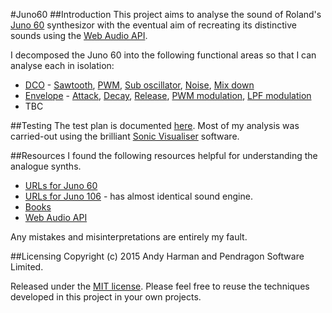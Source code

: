 #Juno60
##Introduction
This project aims to analyse the sound of Roland's [Juno 60](https://en.wikipedia.org/wiki/Roland_Juno-60) synthesizor with the eventual aim of recreating its distinctive sounds using the [Web Audio API](https://webaudio.github.io/web-audio-api/).

I decomposed the Juno 60 into the following functional areas so that I can analyse each in isolation:
* [DCO](DCO/) -
    [Sawtooth](DCO/Sawtooth/),
    [PWM](DCO/PWM/),
    [Sub oscillator](DCO/Sub/),
    [Noise](DCO/Noise/),
    [Mix down](DCO/Mixdown/)
* [Envelope](Envelope/) -
    [Attack](Envelope/Attack/),
    [Decay](Envelope/Decay/),
    [Release](Envelope/Release/),
    [PWM modulation](Envelope/PWM/),
    [LPF modulation](Envelope/LPF/)
* TBC

##Testing
The test plan is documented [here](TestPlan/). Most of my analysis was carried-out using the brilliant [Sonic Visualiser](http://www.sonicvisualiser.org/) software.

##Resources
I found the following resources helpful for understanding the analogue synths.
* [URLs for Juno 60](Resources/Juno60/)
* [URLs for Juno 106](Resources/Juno106/) - has almost identical sound engine.
* [Books](Resources/Books/)
* [Web Audio API](Resources/WebAudioAPI/)

Any mistakes and misinterpretations are entirely my fault.

##Licensing
Copyright (c) 2015 Andy Harman and Pendragon Software Limited.

Released under the [MIT license](MIT-LICENSE.md). Please feel free to reuse the techniques developed in this project in your own projects.
